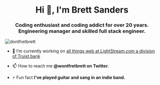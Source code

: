 <h1 align="center">Hi 👋, I'm Brett Sanders</h1>
<h3 align="center">Coding enthusiast and coding addict for over 20 years. Engineering manager and skilled full stack engineer.</h3>
<p align="left"> <img src="https://komarev.com/ghpvc/?username=dontfretbrett" alt="dontfretbrett" /> </p>

- 🔭 I’m currently working on [all things web at LightStream.com a division of Truist bank](https://www.lightstream.com)

- 📫 How to reach me **@wontfretbrett on Twitter.**

- ⚡ Fun fact **I've played guitar and sang in an indie band.**
